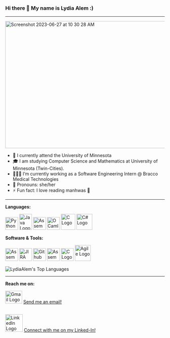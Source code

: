### Hi there 👋 My name is Lydia Alem :)
---

<img width="900" height="400" alt="Screenshot 2023-06-27 at 10 30 28 AM" src="https://github.com/LydiaAlem/LydiaAlem/assets/107647071/1e88f391-999e-4326-87aa-fdec2e0ed29a">

- 📍 I currently attend the University of Minnesota
- 🎓 I am studying Computer Science and Mathematics at University of Minnesota (Twin-Cities).
- 👩🏽‍💻 I’m currently working as a Software Engineering Intern @ Bracco Medical Technologies
- 🙂 Pronouns: she/her
- ⚡ Fun fact: I love reading manhwas 💛

---
**Languages:** 

<img src="https://github.com/LydiaAlem/LydiaAlem/assets/107647071/d65f20a1-893c-4ac2-805a-de67a82a44d1" alt="Python Logo" width="40" height="40"> <img src="https://github.com/LydiaAlem/LydiaAlem/assets/107647071/a46cd09b-efb3-4411-a9da-69f65dd63533" alt="Java Logo" width="40" height="50"> <img src="https://github.com/LydiaAlem/LydiaAlem/assets/107647071/47094296-87e7-48ca-9993-211e8547a05c" alt="Assembly Logo" width="40" height="40"> <img src="https://github.com/LydiaAlem/LydiaAlem/assets/107647071/efdf0aa2-ed31-4fcf-9788-867d56973a57" alt="OCaml Logo" width="40" height="40"> <img src="https://github.com/LydiaAlem/LydiaAlem/assets/107647071/8cc24b54-06e5-4c1b-903c-88a8399015a1" alt="C Logo" width="45" height="50"> <img src="https://github.com/LydiaAlem/LydiaAlem/assets/107647071/c0f82660-f4da-42ba-86ff-98fade629de3" alt="C# Logo" width="50" height="50">

**Software & Tools:**

<img src="https://github.com/LydiaAlem/Assembly-LCD-Clock/assets/107647071/06ac4f62-e026-45bc-8292-adb29cfd6c59" alt="Assembly Logo" width="40" height="40"> <img src="https://github.com/LydiaAlem/LydiaAlem/assets/107647071/08818c00-a030-4291-9236-c188fa816d3d" alt="JIRA Logo" width="40" height="40"> <img src="https://github.com/LydiaAlem/LydiaAlem/assets/107647071/69c0bb67-ee5c-4328-a0b1-b0f33d1999ef" alt="Github Logo" width="40" height="40"> <img src="https://github.com/LydiaAlem/LydiaAlem/assets/107647071/4f35a8cc-da68-49f3-8cdc-f6ca0893988b" alt="Assembly Logo" width="40" height="40"> <img src="https://github.com/LydiaAlem/LydiaAlem/assets/107647071/aba5e05b-5833-4b33-a54d-3637bbaa3a08" alt="C Logo" width="40" height="40"> <img src="https://github.com/LydiaAlem/LydiaAlem/assets/107647071/bf801e65-8f81-4917-b573-bfd662fcf000" alt="Agile Logo" width="50" height="50">



![LydiaAlem's Top Languages](https://github-readme-stats.vercel.app/api/top-langs/?username=LydiaAlem&theme=algolia&show_icons=true&hide_border=false&layout=compact)

---
**Reach me on:**
<!-- gmail link: -->
<img src="https://github.com/LydiaAlem/LydiaAlem/assets/107647071/1bfc1009-37bd-4c12-a248-26dca92bf7b7" alt="Gmail Logo" width="53" height="40"> <a href="mailto:alem0046@umn.edu?subject=Link%20to%20Gmail&body=Here's%20the%20link%20to%20Gmail:%20https://www.gmail.com">
  Send me an email! </a>

<br>
<!-- linkedIN link: -->
 <img src="https://github.com/LydiaAlem/LydiaAlem/assets/107647071/2edef10c-5498-4873-8033-78a423286920" alt="LinkedIn Logo" width="55" height="55"> <a href="https://www.linkedin.com/in/lydia-alem-37b831260/">
  Connect with me on my Linked-In! </a>
